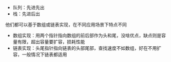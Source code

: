 - 队列：先进先出
- 栈：先进后出

他们都可以基于数组或链表实现，在不同应用场景下特点不同

- 数组实现：用两个指针指向数组的前后部作为头和尾，没啥优点，缺点则是容量有限，超出容量要扩容，损耗性能
- 链表实现：头尾指针指向链表的头部尾部，查找速度不如数组，好在不用扩容，一般情况下链表都适用

